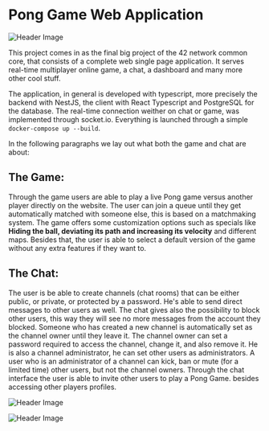 # Pong Game Web Application

![Header Image](app/client/src/Assets/game1.png)



This project comes in as the final big project of the 42 network common core, that consists of a complete web single page application. It serves real-time multiplayer online game, a chat, a dashboard and many more other cool stuff.

The application, in general is developed with typescript, more precisely the backend with NestJS, the client with React Typescript and PostgreSQL for the database. The real-time connection weither on chat or game, was implemented through socket.io. 
Everything is launched through a simple `docker-compose up --build`. 

In the following paragraphs we lay out what both the game and chat are about:

## The Game:
Through the game users are able to play a live Pong game versus another player directly on the website.
The user can join a queue until they get automatically matched with someone else, this is based on a matchmaking system.
The game offers some customization options such as specials like **Hiding the ball, deviating its path and increasing its velocity** and different maps. Besides that, the user is able to select a default version of the game
without any extra features if they want to.



## The Chat:
 The user is be able to create channels (chat rooms) that can be either public, or private, or protected by a password. He's able to send direct messages to other users as well.
The chat gives also the possibility to block other users, this way they will see no more messages from the account they blocked.
Someone who has created a new channel is automatically set as the channel owner until they leave it. The channel owner can set a password required to access the channel, change it, and also remove it. He is also a channel administrator, he can set other users as administrators. A user who is an administrator of a channel can kick, ban or mute (for a limited time) other users, but not the channel owners.
Through the chat interface the user is able to invite other users to play a Pong Game. besides accessing other players profiles.


![Header Image](app/client/src/Assets/game0.png)

![Header Image](app/client/src/Assets/game2.png)
